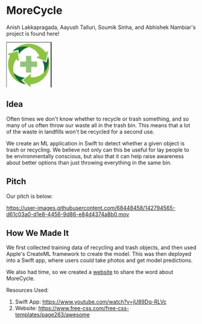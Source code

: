 # MoreCycle 

Anish Lakkapragada, Aayush Talluri, Soumik Sinha, and Abhishek Nambiar's project is found here!

<img src = "dank.png"> </img>
## Idea 

Often times we don't know whether to recycle or trash something, and so many of us often throw our waste all in the trash bin. This means that a lot of the waste in landfills won't be recycled for a second use. 

We create an ML application in Swift to detect whether a given object is trash or recycling. We believe not only can this be useful for lay people to be environmentally conscious, but also that it can help raise awareness about better options than just throwing everything in the same bin. 

## Pitch

Our pitch is below:

https://user-images.githubusercontent.com/68448458/142794565-d61c03a0-d1e8-4456-9d86-e84d4374a8b0.mov


## How We Made It 

We first collected training data of recycling and trash objects, and then used Apple's CreateML framework to create the model. This was then deployed into a Swift app, where users could take photos and get model predictions. 

We also had time, so we created a [website](https://anish-lakkapragada.github.io/MoreCycle/) to share the word about MoreCycle. 

Resources Used:
1) Swift App: https://www.youtube.com/watch?v=jU89Dq-RLVc
2) Website: https://www.free-css.com/free-css-templates/page263/awesome
